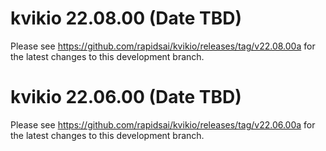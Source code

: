 # kvikio 22.08.00 (Date TBD)

Please see https://github.com/rapidsai/kvikio/releases/tag/v22.08.00a for the latest changes to this development branch.

# kvikio 22.06.00 (Date TBD)

Please see https://github.com/rapidsai/kvikio/releases/tag/v22.06.00a for the latest changes to this development branch.
